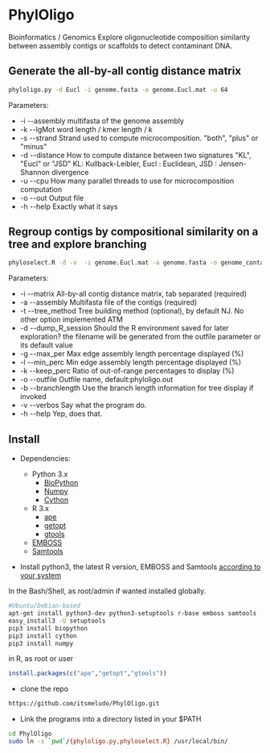# PhylOligo
Bioinformatics / Genomics 
Explore oligonucleotide composition similarity between assembly contigs or scaffolds to detect contaminant DNA.


Generate the all-by-all contig distance matrix
----------------------------------------------
```bash
phyloligo.py -d Eucl -i genome.fasta -o genome.Eucl.mat -u 64
```
Parameters:
* -i	--assembly    multifasta of the genome assembly
* -k	--lgMot       word length / kmer length / k
* -s	--strand      Strand used to compute microcomposition. "both", "plus" or "minus"
* -d	--distance    How to compute distance between two signatures "KL", "Eucl" or "JSD" KL: Kullback-Leibler, Eucl : Euclidean, JSD : Jensen-Shannon divergence
* -u	--cpu         How many parallel threads to use for microcomposition computation
* -o    --out         Output file
* -h    --help        Exactly what it says
 

Regroup contigs by compositional similarity on a tree and explore branching
---------------------------------------------------------------------------

```bash
phyloselect.R -d -v  -i genome.Eucl.mat -a genome.fasta -o genome_conta
```

Parameters:
* -i    --matrix            All-by-all contig distance matrix, tab separated (required)
* -a    --assembly          Multifasta file of the contigs (required)
* -t    --tree_method       Tree building method (optional), by default NJ. No other option implemented ATM
* -d    --dump_R_session    Should the R environment saved for later exploration? the filename will be generated from the outfile parameter or its default value
* -g    --max_per           Max edge assembly length percentage displayed (%)
* -l    --min_perc          Min edge assembly length percentage displayed (%)
* -k    --keep_perc         Ratio of out-of-range percentages to display (%)
* -o    --outfile           Outfile name, default:phyloligo.out
* -b    --branchlength      Use the branch length information  for tree display if invoked
* -v    --verbos            Say what the program do.
* -h    --help              Yep, does that.



Install
-------

* Dependencies:
    * Python 3.x
        * [BioPython](biopython.org)
        * [Numpy](numpy.org)
        * [Cython](http://cython.org/)
    * R 3.x
        * [ape](http://ape-package.ird.fr/)
        * [getopt](https://cran.r-project.org/web/packages/getopt/getopt.pdf)
        * [gtools](https://cran.r-project.org/web/packages/gtools/index.html)
    * [EMBOSS](http://emboss.sourceforge.net/download/)
    * [Samtools](http://www.htslib.org/)

* Install python3, the latest R version, EMBOSS and Samtools [according to your system](https://xkcd.com/1654/) 

In the Bash/Shell, as root/admin if wanted installed globally.
```Bash
#Ubuntu/Debian-based
apt-get install python3-dev python3-setuptools r-base emboss samtools
easy_install3 -U setuptools
pip3 install biopython 
pip3 install cython
pip3 install numpy
```

in R, as root or user
```R
install.packages(c("ape","getopt","gtools"))
```

* clone the repo

```Bash
https://github.com/itsmeludo/PhylOligo.git
```

* Link the programs into a directory listed in your $PATH

```Bash
cd PhylOligo
sudo ln -s `pwd`/{phyloligo.py,phyloselect.R} /usr/local/bin/
```